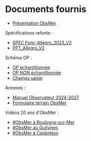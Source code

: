 # Documents fournis


- [Présentation ObsMer](projects/obsmer/doc/obsmer-doc-24-003-ObsMer-plaquette-presentation.pdf)

Spécifications refonte :
- [SPEC Fonc-Allegro_2023_V2](projects/obsmer/doc/obsmer-doc-23-002-Propositions_SPEC-Fonc-Allegro_2023_V2_Reflexions_GT_300323.xlsx)
- [PPT_Allegro_V2](projects/obsmer/doc/obsmer-doc-23-001-PPT_Allegro_V2.pdf)

Schéma OP : 
- [OP échantillonnée](projects/obsmer/doc/obsmer-doc-24-001-schema_op_ech-v2.pdf)
- [OP NON échantillonnée](projects/obsmer/doc/obsmer-doc-24-002-schema_op_non_ech-v2.pdf)
- [Champs saisie](projects/obsmer/doc/obsmer-doc-23-004-champs_saisie.xlsx)

Annexes :
- [Manuel Observateur 2024-2027](projects/obsmer/doc/obsmer-doc-23-003-manuel_observateur.pdf)
- [Formulaire terrain ObsMer](projects/obsmer/doc/obsmer-doc-24-004-Formulaire_terrain_OBSMER.pdf)

Vidéos 20 ans d'ObsMer :
- [#ObsMer à Boulogne-sur-Mer](https://www.youtube.com/watch?v=Yr9P4Qxy9g0&t=12s)
- [#ObsMer au Guilvinec](https://www.youtube.com/watch?v=RUaDl8XJi9k)
- [#ObsMer à Capbreton](https://www.youtube.com/watch?v=63PBNmvaEd8)